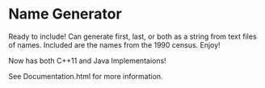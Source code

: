 # Name Generator

Ready to include! Can generate first, last, or both as a string from text files of names. Included are the names from the 1990 census. Enjoy!

Now has both C++11 and Java Implementaions!

See Documentation.html for more information.
